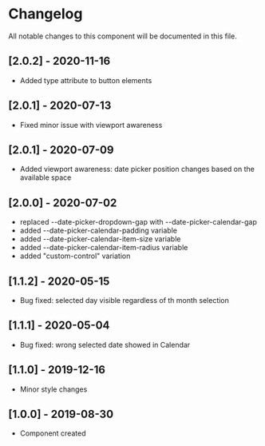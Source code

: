 # Changelog
All notable changes to this component will be documented in this file.

## [2.0.2] - 2020-11-16
- Added type attribute to button elements

## [2.0.1] - 2020-07-13
- Fixed minor issue with viewport awareness

## [2.0.1] - 2020-07-09
- Added viewport awareness: date picker position changes based on the available space

## [2.0.0] - 2020-07-02
- replaced --date-picker-dropdown-gap with --date-picker-calendar-gap
- added --date-picker-calendar-padding variable
- added --date-picker-calendar-item-size variable
- added --date-picker-calendar-item-radius variable
- added "custom-control" variation

## [1.1.2] - 2020-05-15
- Bug fixed: selected day visible regardless of th month selection

## [1.1.1] - 2020-05-04
- Bug fixed: wrong selected date showed in Calendar

## [1.1.0] - 2019-12-16
- Minor style changes

## [1.0.0] - 2019-08-30
- Component created